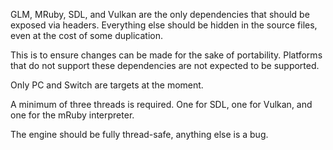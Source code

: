 GLM, MRuby, SDL, and Vulkan are the only dependencies that should be exposed
via headers. Everything else should be hidden in the source files, even at the
cost of some duplication.

This is to ensure changes can be made for the sake of portability. Platforms
that do not support these dependencies are not expected to be supported.

Only PC and Switch are targets at the moment.

A minimum of three threads is required. One for SDL, one for Vulkan, and one
for the mRuby interpreter.

The engine should be fully thread-safe, anything else is a bug.